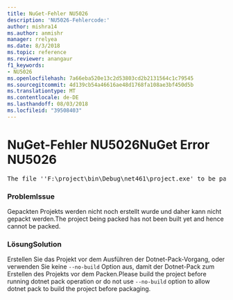 ```yaml
---
title: NuGet-Fehler NU5026
description: 'NU5026-Fehlercode:'
author: mishra14
ms.author: anmishr
manager: rrelyea
ms.date: 8/3/2018
ms.topic: reference
ms.reviewer: anangaur
f1_keywords:
- NU5026
ms.openlocfilehash: 7a66eba520e13c2d53803cd2b2131564c1c79545
ms.sourcegitcommit: 4d139cb54a46616ae48d1768fa108ae3bf450d5b
ms.translationtype: MT
ms.contentlocale: de-DE
ms.lasthandoff: 08/03/2018
ms.locfileid: "39508403"
---
```

# <a name="nuget-error-nu5026"></a><span data-ttu-id="588a9-103">NuGet-Fehler NU5026</span><span class="sxs-lookup"><span data-stu-id="588a9-103">NuGet Error NU5026</span></span>
<pre>The file ''F:\project\bin\Debug\net461\project.exe' to be packed was not found on disk.</pre>

### <a name="issue"></a><span data-ttu-id="588a9-104">Problem</span><span class="sxs-lookup"><span data-stu-id="588a9-104">Issue</span></span>

<span data-ttu-id="588a9-105">Gepackten Projekts werden nicht noch erstellt wurde und daher kann nicht gepackt werden.</span><span class="sxs-lookup"><span data-stu-id="588a9-105">The project being packed has not been built yet and hence cannot be packed.</span></span>


### <a name="solution"></a><span data-ttu-id="588a9-106">Lösung</span><span class="sxs-lookup"><span data-stu-id="588a9-106">Solution</span></span>

<span data-ttu-id="588a9-107">Erstellen Sie das Projekt vor dem Ausführen der Dotnet-Pack-Vorgang, oder verwenden Sie keine `--no-build` Option aus, damit der Dotnet-Pack zum Erstellen des Projekts vor dem Packen.</span><span class="sxs-lookup"><span data-stu-id="588a9-107">Please build the project before running dotnet pack operation or do not use `--no-build` option to allow dotnet pack to build the project before packaging.</span></span>

